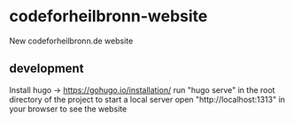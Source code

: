 # codeforheilbronn-website
New codeforheilbronn.de website


## development

Install hugo -> https://gohugo.io/installation/
run "hugo serve" in the root directory of the project to start a local server
open "http://localhost:1313" in your browser to see the website